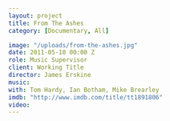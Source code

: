 ```yaml
---
layout: project
title: From The Ashes
category: [Documentary, All]

image: "/uploads/from-the-ashes.jpg"
date: 2011-05-10 00:00 Z
role: Music Supervisor
client: Working Title
director: James Erskine
music: 
with: Tom Hardy, Ian Botham, Mike Brearley
imdb: "http://www.imdb.com/title/tt1891806"
video: 
---
```



